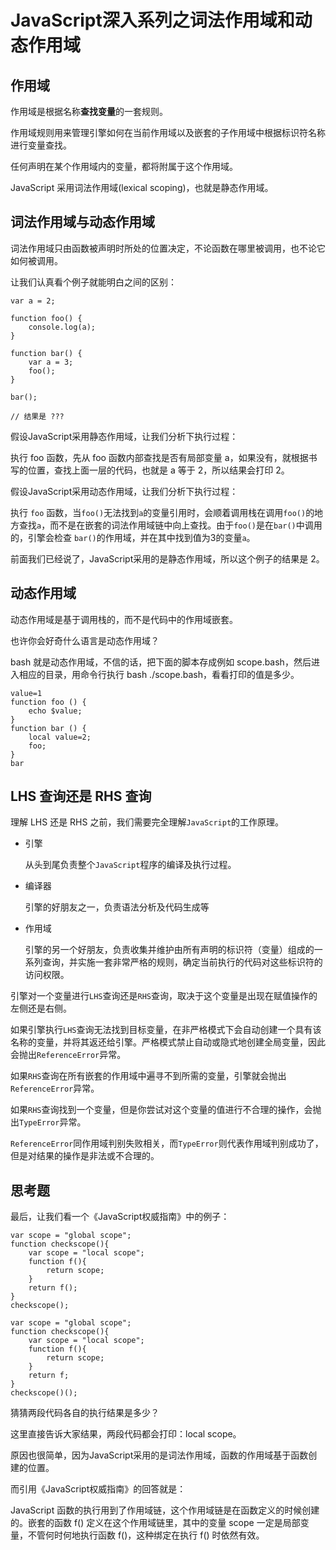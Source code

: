 # JavaScript深入系列之词法作用域和动态作用域

## 作用域

作用域是根据名称**查找变量**的一套规则。

作用域规则用来管理引擎如何在当前作用域以及嵌套的子作用域中根据标识符名称进行变量查找。

任何声明在某个作用域内的变量，都将附属于这个作用域。

JavaScript 采用词法作用域(lexical scoping)，也就是静态作用域。

## 词法作用域与动态作用域

词法作用域只由函数被声明时所处的位置决定，不论函数在哪里被调用，也不论它如何被调用。

让我们认真看个例子就能明白之间的区别：

```
var a = 2;

function foo() {
    console.log(a); 
}

function bar() {
    var a = 3;
    foo();
}

bar();

// 结果是 ???
```

假设JavaScript采用静态作用域，让我们分析下执行过程：

执行 foo 函数，先从 foo 函数内部查找是否有局部变量 a，如果没有，就根据书写的位置，查找上面一层的代码，也就是 a 等于 2，所以结果会打印 2。

假设JavaScript采用动态作用域，让我们分析下执行过程：

执行 `foo` 函数，当`foo()`无法找到`a`的变量引用时，会顺着调用栈在调用`foo()`的地方查找`a`，而不是在嵌套的词法作用域链中向上查找。由于`foo()`是在`bar()`中调用的，引擎会检查 `bar()`的作用域，并在其中找到值为3的变量`a`。

前面我们已经说了，JavaScript采用的是静态作用域，所以这个例子的结果是 2。

## 动态作用域

动态作用域是基于调用栈的，而不是代码中的作用域嵌套。

也许你会好奇什么语言是动态作用域？

bash 就是动态作用域，不信的话，把下面的脚本存成例如 scope.bash，然后进入相应的目录，用命令行执行 bash ./scope.bash，看看打印的值是多少。

```
value=1
function foo () {
    echo $value;
}
function bar () {
    local value=2;
    foo;
}
bar
```

## LHS 查询还是 RHS 查询

理解 LHS 还是 RHS 之前，我们需要完全理解`JavaScript`的工作原理。

- 引擎

    从头到尾负责整个`JavaScript`程序的编译及执行过程。
    
- 编译器

    引擎的好朋友之一，负责语法分析及代码生成等
    
- 作用域

    引擎的另一个好朋友，负责收集并维护由所有声明的标识符（变量）组成的一系列查询，并实施一套非常严格的规则，确定当前执行的代码对这些标识符的访问权限。
    
引擎对一个变量进行`LHS`查询还是`RHS`查询，取决于这个变量是出现在赋值操作的左侧还是右侧。

如果引擎执行`LHS`查询无法找到目标变量，在非严格模式下会自动创建一个具有该名称的变量，并将其返还给引擎。严格模式禁止自动或隐式地创建全局变量，因此会抛出`ReferenceError`异常。

如果`RHS`查询在所有嵌套的作用域中遍寻不到所需的变量，引擎就会抛出`ReferenceError`异常。

如果`RHS`查询找到一个变量，但是你尝试对这个变量的值进行不合理的操作，会抛出`TypeError`异常。

`ReferenceError`同作用域判别失败相关，而`TypeError`则代表作用域判别成功了，但是对结果的操作是非法或不合理的。


## 思考题

最后，让我们看一个《JavaScript权威指南》中的例子：

```
var scope = "global scope";
function checkscope(){
    var scope = "local scope";
    function f(){
        return scope;
    }
    return f();
}
checkscope();
```

```
var scope = "global scope";
function checkscope(){
    var scope = "local scope";
    function f(){
        return scope;
    }
    return f;
}
checkscope()();
```

猜猜两段代码各自的执行结果是多少？

这里直接告诉大家结果，两段代码都会打印：local scope。

原因也很简单，因为JavaScript采用的是词法作用域，函数的作用域基于函数创建的位置。

而引用《JavaScript权威指南》的回答就是：

JavaScript 函数的执行用到了作用域链，这个作用域链是在函数定义的时候创建的。嵌套的函数 f() 定义在这个作用域链里，其中的变量 scope 一定是局部变量，不管何时何地执行函数 f()，这种绑定在执行 f() 时依然有效。




